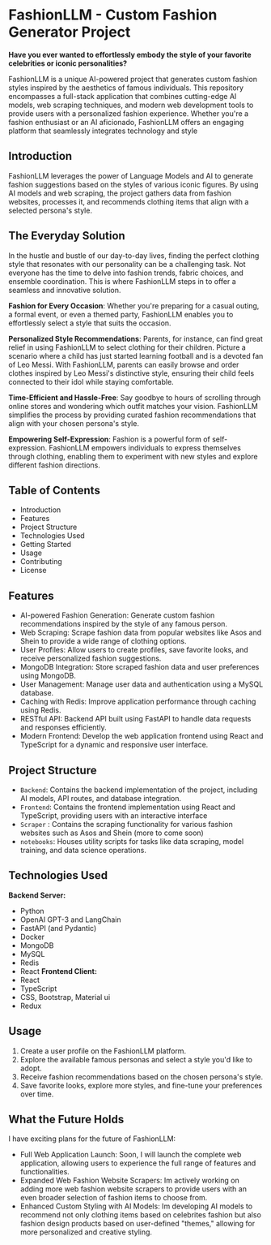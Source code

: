 
# FashionLLM - Custom Fashion Generator Project

**Have you ever wanted to effortlessly embody the style of your favorite celebrities or iconic personalities?**

FashionLLM is a unique AI-powered project that generates custom fashion styles inspired by the aesthetics of famous individuals. This repository encompasses a full-stack application that combines cutting-edge AI models, web scraping techniques, and modern web development tools to provide users with a personalized fashion experience. Whether you're a fashion enthusiast or an AI aficionado, FashionLLM offers an engaging platform that seamlessly integrates technology and style

## Introduction
FashionLLM leverages the power of Language Models and AI to generate fashion suggestions based on the styles of various iconic figures. By using AI models and web scraping, the project gathers data from fashion websites, processes it, and recommends clothing items that align with a selected persona's style.

## The Everyday Solution
In the hustle and bustle of our day-to-day lives, finding the perfect clothing style that resonates with our personality can be a challenging task. Not everyone has the time to delve into fashion trends, fabric choices, and ensemble coordination. This is where FashionLLM steps in to offer a seamless and innovative solution.

**Fashion for Every Occasion**: Whether you're preparing for a casual outing, a formal event, or even a themed party, FashionLLM enables you to effortlessly select a style that suits the occasion.

**Personalized Style Recommendations**: Parents, for instance, can find great relief in using FashionLLM to select clothing for their children. Picture a scenario where a child has just started learning football and is a devoted fan of Leo Messi. With FashionLLM, parents can easily browse and order clothes inspired by Leo Messi's distinctive style, ensuring their child feels connected to their idol while staying comfortable.

**Time-Efficient and Hassle-Free**: Say goodbye to hours of scrolling through online stores and wondering which outfit matches your vision. FashionLLM simplifies the process by providing curated fashion recommendations that align with your chosen persona's style.

**Empowering Self-Expression**: Fashion is a powerful form of self-expression. FashionLLM empowers individuals to express themselves through clothing, enabling them to experiment with new styles and explore different fashion directions.
## Table of Contents
- Introduction
- Features
- Project Structure
- Technologies Used
- Getting Started
- Usage
- Contributing
- License
## Features

- AI-powered Fashion Generation: Generate custom fashion recommendations inspired by the style of any famous person.
- Web Scraping: Scrape fashion data from popular websites like Asos and Shein to provide a wide range of clothing options.
- User Profiles: Allow users to create profiles, save favorite looks, and receive personalized fashion suggestions.
- MongoDB Integration: Store scraped fashion data and user preferences using MongoDB.
- User Management: Manage user data and authentication using a MySQL database.
- Caching with Redis: Improve application performance through caching using Redis.
- RESTful API: Backend API built using FastAPI to handle data requests and responses efficiently.
- Modern Frontend: Develop the web application frontend using React and TypeScript for a dynamic and responsive user interface.


## Project Structure
- `Backend`: Contains the backend implementation of the project, including AI models, API routes, and database integration.
- `Frontend`: Contains the frontend implementation using React and TypeScript, providing users with an interactive interface
- `Scraper` : Contains the scraping functionality for various fashion websites such as Asos and Shein (more to come soon)
- `notebooks`: Houses utility scripts for tasks like data scraping, model training, and data science operations.
## Technologies Used
**Backend Server:**
- Python
- OpenAI GPT-3 and LangChain
- FastAPI (and Pydantic)
- Docker
- MongoDB
- MySQL
- Redis
- React
**Frontend Client:** 
- React
- TypeScript 
- CSS, Bootstrap, Material ui
- Redux
## Usage
1. Create a user profile on the FashionLLM platform.
2. Explore the available famous personas and select a style you'd like to adopt.
3. Receive fashion recommendations based on the chosen persona's style.
4. Save favorite looks, explore more styles, and fine-tune your preferences over time.
## What the Future Holds

I have exciting plans for the future of FashionLLM:

- Full Web Application Launch: Soon, I will launch the complete web application, allowing users to experience the full range of features and functionalities.
- Expanded Web Fashion Website Scrapers: Im actively working on adding more web fashion website scrapers to provide users with an even broader selection of fashion items to choose from.
- Enhanced Custom Styling with AI Models: Im developing AI models to recommend not only clothing items based on celebrites fashion but also fashion design products based on user-defined "themes," allowing for more personalized and creative styling.